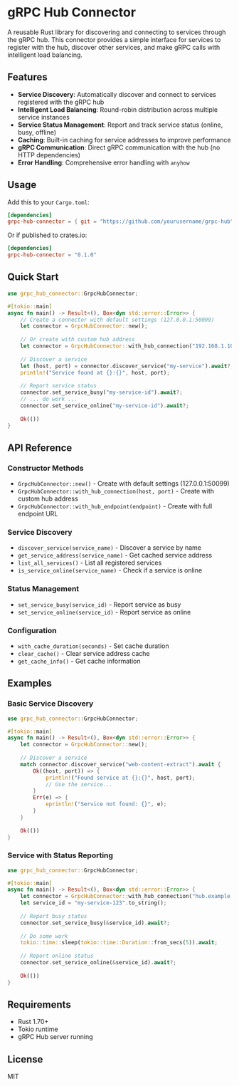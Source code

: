 # gRPC Hub Connector

A reusable Rust library for discovering and connecting to services through the gRPC hub. This connector provides a simple interface for services to register with the hub, discover other services, and make gRPC calls with intelligent load balancing.

## Features

- **Service Discovery**: Automatically discover and connect to services registered with the gRPC hub
- **Intelligent Load Balancing**: Round-robin distribution across multiple service instances
- **Service Status Management**: Report and track service status (online, busy, offline)
- **Caching**: Built-in caching for service addresses to improve performance
- **gRPC Communication**: Direct gRPC communication with the hub (no HTTP dependencies)
- **Error Handling**: Comprehensive error handling with `anyhow`

## Usage

Add this to your `Cargo.toml`:

```toml
[dependencies]
grpc-hub-connector = { git = "https://github.com/yourusername/grpc-hub", package = "grpc-hub-connector" }
```

Or if published to crates.io:

```toml
[dependencies]
grpc-hub-connector = "0.1.0"
```

## Quick Start

```rust
use grpc_hub_connector::GrpcHubConnector;

#[tokio::main]
async fn main() -> Result<(), Box<dyn std::error::Error>> {
    // Create a connector with default settings (127.0.0.1:50099)
    let connector = GrpcHubConnector::new();
    
    // Or create with custom hub address
    let connector = GrpcHubConnector::with_hub_connection("192.168.1.100".to_string(), 50099);
    
    // Discover a service
    let (host, port) = connector.discover_service("my-service").await?;
    println!("Service found at {}:{}", host, port);
    
    // Report service status
    connector.set_service_busy("my-service-id").await?;
    // ... do work ...
    connector.set_service_online("my-service-id").await?;
    
    Ok(())
}
```

## API Reference

### Constructor Methods

- `GrpcHubConnector::new()` - Create with default settings (127.0.0.1:50099)
- `GrpcHubConnector::with_hub_connection(host, port)` - Create with custom hub address
- `GrpcHubConnector::with_hub_endpoint(endpoint)` - Create with full endpoint URL

### Service Discovery

- `discover_service(service_name)` - Discover a service by name
- `get_service_address(service_name)` - Get cached service address
- `list_all_services()` - List all registered services
- `is_service_online(service_name)` - Check if a service is online

### Status Management

- `set_service_busy(service_id)` - Report service as busy
- `set_service_online(service_id)` - Report service as online

### Configuration

- `with_cache_duration(seconds)` - Set cache duration
- `clear_cache()` - Clear service address cache
- `get_cache_info()` - Get cache information

## Examples

### Basic Service Discovery

```rust
use grpc_hub_connector::GrpcHubConnector;

#[tokio::main]
async fn main() -> Result<(), Box<dyn std::error::Error>> {
    let connector = GrpcHubConnector::new();
    
    // Discover a service
    match connector.discover_service("web-content-extract").await {
        Ok((host, port)) => {
            println!("Found service at {}:{}", host, port);
            // Use the service...
        }
        Err(e) => {
            eprintln!("Service not found: {}", e);
        }
    }
    
    Ok(())
}
```

### Service with Status Reporting

```rust
use grpc_hub_connector::GrpcHubConnector;

#[tokio::main]
async fn main() -> Result<(), Box<dyn std::error::Error>> {
    let connector = GrpcHubConnector::with_hub_connection("hub.example.com".to_string(), 50099);
    let service_id = "my-service-123".to_string();
    
    // Report busy status
    connector.set_service_busy(&service_id).await?;
    
    // Do some work
    tokio::time::sleep(tokio::time::Duration::from_secs(5)).await;
    
    // Report online status
    connector.set_service_online(&service_id).await?;
    
    Ok(())
}
```

## Requirements

- Rust 1.70+
- Tokio runtime
- gRPC Hub server running

## License

MIT
